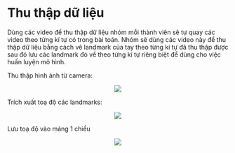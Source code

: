 # Thu thập dữ liệu

Dùng các video để thu thập dữ liệu nhóm mỗi thành viên sẽ tự quay các video theo từng kí tự có trong bài toán.
Nhóm sẽ dùng các video này để thu thập dữ liệu bằng cách vẽ landmark của tay theo từng kí tự đã thu thập được sau đó lưu các landmark đó về theo từng kí tự riêng biệt để dùng cho việc huấn luyện mô hình. 

Thu thập hình ảnh từ camera:<space><space>
 <p align="center"> 
<img src="https://user-images.githubusercontent.com/61872735/152734423-7306be5f-db6f-4c7e-90ae-f2273787a452.png">
</p>
 
Trích xuất toạ độ các landmarks:<space><space>
<p align="center"> 
<img src="https://user-images.githubusercontent.com/61872735/152734418-8b460d1d-6eda-49d4-bd04-f58123aaa81b.PNG">
</p>
 
Lưu toạ độ vào mảng 1 chiều<space><space>
<p align="center"> 
<img src="https://user-images.githubusercontent.com/61872735/152734412-377465df-718d-4b74-9976-4570d31bd597.PNG">
</p>

